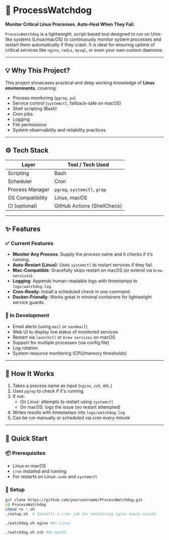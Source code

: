 # 🐧 ProcessWatchdog

**Monitor Critical Linux Processes. Auto-Heal When They Fail.**

`ProcessWatchdog` is a lightweight, script-based tool designed to run on Unix-like systems (Linux/macOS) to continuously monitor system processes and restart them automatically if they crash. It is ideal for ensuring uptime of critical services like `nginx`, `redis`, `mysql`, or even your own custom daemons.

---

## 💡 Why This Project?

This project showcases practical and deep working knowledge of **Linux environments**, covering:

- Process monitoring (`pgrep`, `ps`)
- Service control (`systemctl`, fallback-safe on macOS)
- Shell scripting (Bash)
- Cron jobs
- Logging
- File permissions
- System observability and reliability practices

---

## ⚙️ Tech Stack

| Layer             | Tool / Tech Used             |
|------------------|------------------------------|
| Scripting        | Bash                         |
| Scheduler        | Cron                         |
| Process Manager  | `pgrep`, `systemctl`, `grep` |
| OS Compatibility | Linux, macOS                 |
| CI (optional)    | GitHub Actions (ShellCheck)  |

---

## ✨ Features

### ✅ Current Features
- **Monitor Any Process**: Supply the process name and it checks if it’s running.
- **Auto-Restart (Linux)**: Uses `systemctl` to restart services if they fail.
- **Mac-Compatible**: Gracefully skips restart on macOS (or extend via `brew services`).
- **Logging**: Appends human-readable logs with timestamps to `logs/watchdog.log`.
- **Cron-Ready**: Install a scheduled check in one command.
- **Docker-Friendly**: Works great in minimal containers for lightweight service guards.

### 🚧 In Development
- Email alerts (using `mail` or `sendmail`)
- Web UI to display live status of monitored services
- Restart via `launchctl` or `brew services` on macOS
- Support for multiple processes (via config file)
- Log rotation
- System resource monitoring (CPU/memory thresholds)

---

## 🧠 How It Works

1. Takes a process name as input (`nginx`, `zsh`, etc.)
2. Uses `pgrep` to check if it's running.
3. If not:
   - On Linux: attempts to restart using `systemctl`
   - On macOS: logs the issue (no restart attempted)
4. Writes results with timestamps into `logs/watchdog.log`
5. Can be run manually or scheduled via cron every minute

---

## 🚀 Quick Start

### 📦 Prerequisites
- Linux or macOS
- `cron` installed and running
- For restarts on Linux: `sudo` and `systemctl`

### 🔧 Setup


```bash
git clone https://github.com/yourusername/ProcessWatchdog.git
cd ProcessWatchdog
chmod +x *.sh
./setup.sh  # Installs a cron job for monitoring nginx every minute

./watchdog.sh nginx #On Linux

./watchdog.sh zsh #On macOS

```
